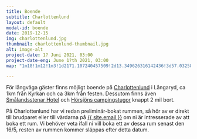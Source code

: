 ```yaml
---
title: Boende
subtitle: Charlottenlund
layout: default
modal-id: boende
date: 2019-12-15
img: charlottenlund.jpg
thumbnail: charlottenlund-thumbnail.jpg
alt: image-alt
project-date: 1? Juni 2021, 03:00
project-date-eng: June 1?th 2021, 03:00
map: "1m18!1m12!1m3!1d2171.107240457509!2d13.349626316142436!3d57.03258850002879!2m3!1f0!2f0!3f0!3m2!1i1024!2i768!4f13.1!3m3!1m2!1s0x4650f8d00d67f68b%3A0x13099f3f00078326!2sCharlottenlund%20Hotel%20%26%20Restaurant!5e0!3m2!1sen!2sse!4v1576406990216!5m2!1sen!2sse"

---
```

För långväga gäster finns möjligt boende på <a href="https://www.charlottenlund.com">Charlottenlund</a> i Långaryd, ca 1km från Kyrkan och ca 3km från festen. Dessutom finns även <a href="https://smalandsstenarhotell.se">Smålandsstenar Hotel</a> och <a href="https://www.horsjonscamping.com"> Hörsjöns campingstugor</a> knappt 2 mil bort.

På Charlottenlund har vi redan preliminär-bokat rummen, så hör av er direkt till brudparet eller till värdarna på <a href="mailto:{{ site.email }}">{{ site.email }}</a> om ni är intresserade av att boka ett rum. Vi behöver veta ifall ni vill boka ett av dessa rum senast den 16/5, resten av rummen kommer släppas efter detta datum.
